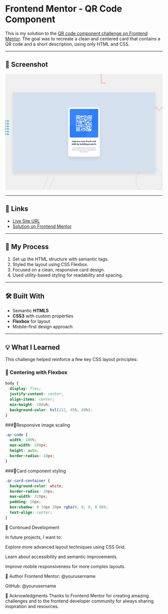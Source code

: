 # Frontend Mentor - QR Code Component

This is my solution to the [QR code component challenge on Frontend Mentor](https://www.frontendmentor.io/challenges/qr-code-component-iux_sIO_H). The goal was to recreate a clean and centered card that contains a QR code and a short description, using only HTML and CSS.

---

## 📸 Screenshot

![QR Code Component Screenshot](./preview.jpg)

---

## 🔗 Links

- [Live Site URL](#) <!-- Add your live site link here -->
- [Solution on Frontend Mentor](#) <!-- Add your solution page link here -->

---

## 🔧 My Process

1. Set up the HTML structure with semantic tags.
2. Styled the layout using CSS Flexbox.
3. Focused on a clean, responsive card design.
4. Used utility-based styling for readability and spacing.

---

## 🛠️ Built With

- Semantic **HTML5**
- **CSS3** with custom properties
- **Flexbox** for layout
- Mobile-first design approach

---

## 💡 What I Learned

This challenge helped reinforce a few key CSS layout principles:

### 🔹 Centering with Flexbox

```css
body {
  display: flex;
  justify-content: center;
  align-items: center;
  min-height: 100vh;
  background-color: hsl(212, 45%, 89%);
}
```

###🔹Responsive image scaling

```css
.qr-code {
  width: 100%;
  max-width: 280px;
  height: auto;
  border-radius: 10px;
}
```
###🔹Card component styling

```css
.qr-card-container {
  background-color: white;
  border-radius: 20px;
  max-width: 320px;
  padding: 16px;
  box-shadow: 0 10px 20px rgba(0, 0, 0, 0.08);
  text-align: center;
}
```

🔁 Continued Development

In future projects, I want to:

Explore more advanced layout techniques using CSS Grid.

Learn about accessibility and semantic improvements.

Improve mobile responsiveness for more complex layouts.

👤 Author
Frontend Mentor: @yourusername

GitHub: @yourusername

🙌 Acknowledgments
Thanks to Frontend Mentor for creating amazing challenges and to the frontend developer community for always sharing inspiration and resources.
